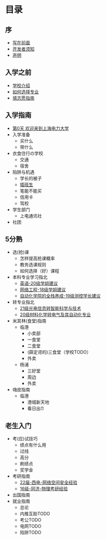 # 目录

## 序
* [写在前面](README.md)
* [开发者须知](Prologue/开发者文档.md)
* [声明](Prologue/声明.md)

## 入学之前
 * [学校介绍](BeforeAdmission/学校介绍.md)
 * [如何选择专业](BeforeAdmission/如何选择专业.md)
 * [填志愿指南](BeforeAdmission/填志愿指南.md)

## 入学指南
* [第0天 欢迎来到上海电力大学](AdmissionGuide/0day.md)
* 入学准备
  * 买什么
  * 带什么
* 衣食住行の学校
  * 交通
  * 宿舍
* 陷阱与机遇
  * 学长的被子
  * [插班生](AdmissionGuide/插班生.md)
  * 笔能不能买
  * 信用卡
  * 驾校
* 学生部门
  * 上电通讯社
* 社团

## 5分熟
* 选(抢)课
  * 怎样提高抢课概率
  * 教务选课规则
  * 如何选择（好）课程
* 本科专业学习指北
  * [英语-20级学姐建议](HalfCooked/学习指南/英语-20级学姐建议.md)
  * [网络工程-18级学姐建议](HalfCooked/学习指南/网络工程-18级学姐建议.md)
  * [自动化学院的全栈养成-19级测控学长建议](HalfCooked/学习指南/自动化学院的全栈养成-19级测控学长建议.md)
* 转专业指北
  * [21级光电信息转智能科学与技术](/HalfCooked/转专业/21级光电转智能科学专业/index.md)
  * [20级材料化学转电气及其自动化专业](HalfCooked/转专业/20级材料化学转电气及其自动化专业.md)
* 米其林(食堂)指南
  * 临港
    * 小卖部
    * 一食堂
    * 二食堂
    * (薛定谔的)三食堂（学校TODO）
    * 外卖
  * 杨浦
    * 三好堂
    * 周边
    * 外卖
* 嗨皮指南
  * 临港
    * 港城新天地
    * 看日出⏰

## 老生入门
* 考(应)试技巧
  * 绩点有什么用
  * 过线
  * 高分
  * 刷绩点
  * 奖学金
* 考研指南
  * [22届-西电-网络空间安全经验](Veteran/考研指南/22届西电网络空间安全考研经验.md)
  * [16级-同济-物理考研经验](Veteran/考研指南/16级同济物理考研经验.md)
* 出国指南
* 就业指南
  * 总论
  * 内推互助TODO
  * 考公TODO
  * 电网TODO
  * 陷阱TODO
